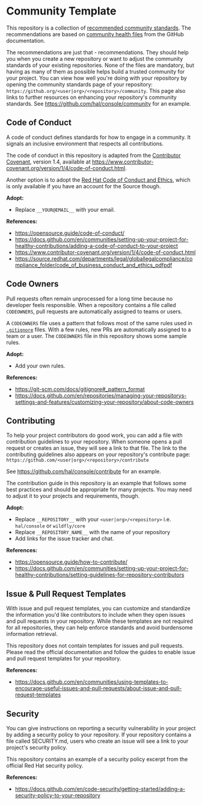# Community Template

This repository is a collection of [recommended community standards](https://opensource.guide/). The recommendations are based on [community health files](https://docs.github.com/en/communities/setting-up-your-project-for-healthy-contributions/creating-a-default-community-health-file) from the GitHub documentation.

The recommendations are just that - recommendations. They should help you when you create a new repository or want to adjust the community standards of your existing repositories. None of the files are mandatory, but having as many of them as possible helps build a trusted community for your project. You can view how well you're doing with your repository by opening the community standards page of your repository: `https://github.org/<user|org>/<repository>/community`. This page also links to further resources on enhancing your repository's community standards. See https://github.com/hal/console/community for an example. 

## Code of Conduct

A code of conduct defines standards for how to engage in a community. It signals an inclusive environment that respects all contributions.

The code of conduct in this repository is adapted from the [Contributor Covenant](https://www.contributor-covenant.org), version 1.4,
available at https://www.contributor-covenant.org/version/1/4/code-of-conduct.html.

Another option is to adopt the [Red Hat Code of Conduct and Ethics](https://source.redhat.com/departments/legal/globallegalcompliance/compliance_folder/code_of_business_conduct_and_ethics_pdfpdf), which is only available if you have an account for the Source though. 

**Adopt:**

- Replace `__YOUR@EMAIL__` with your email.

**References:**

- https://opensource.guide/code-of-conduct/
- https://docs.github.com/en/communities/setting-up-your-project-for-healthy-contributions/adding-a-code-of-conduct-to-your-project
- https://www.contributor-covenant.org/version/1/4/code-of-conduct.html
- https://source.redhat.com/departments/legal/globallegalcompliance/compliance_folder/code_of_business_conduct_and_ethics_pdfpdf

## Code Owners

Pull requests often remain unprocessed for a long time because no developer feels responsible. When a repository contains a file called `CODEOWNERS`, pull requests are automatically assigned to teams or users.

A `CODEOWNERS` file uses a pattern that follows most of the same rules used in [`.gitignore`](https://git-scm.com/docs/gitignore#_pattern_format) files. With a few rules, new PRs are automatically assigned to a team or a user. The `CODEOWNERS` file in this repository shows some sample rules.

**Adopt:**

- Add your own rules. 

**References:**

- https://git-scm.com/docs/gitignore#_pattern_format
- https://docs.github.com/en/repositories/managing-your-repositorys-settings-and-features/customizing-your-repository/about-code-owners

## Contributing

To help your project contributors do good work, you can add a file with contribution guidelines to your repository. When someone opens a pull request or creates an issue, they will see a link to that file. The link to the contributing guidelines also appears on your repository's contribute page: `https://github.com/<user|org>/<repository>/contribute`  

See https://github.com/hal/console/contribute for an example.

The contribution guide in this repository is an example that follows some best practices and should be appropriate for many projects. You may need to adjust it to your projects and requirements, though. 

**Adopt:**

- Replace `__REPOSITORY__` with your `<user|org>/<repository>` i.e. `hal/console` or `wildfly/core`
- Replace `__REPOSITORY_NAME__` with the name of your repository
- Add links for the issue tracker and chat. 

**References:**

- https://opensource.guide/how-to-contribute/
- https://docs.github.com/en/communities/setting-up-your-project-for-healthy-contributions/setting-guidelines-for-repository-contributors

## Issue & Pull Request Templates

With issue and pull request templates, you can customize and standardize the information you'd like contributors to include when they open issues and pull requests in your repository. While these templates are not required for all repositories, they can help enforce standards and avoid burdensome information retrieval.

This repository does not contain templates for issues and pull requests. Please read the official documentation and follow the guides to enable issue and pull request templates for your repository. 

**References:**

- https://docs.github.com/en/communities/using-templates-to-encourage-useful-issues-and-pull-requests/about-issue-and-pull-request-templates

## Security

You can give instructions on reporting a security vulnerability in your project by adding a security policy to your repository. If your repository contains a file called SECURITY.md, users who create an issue will see a link to your project's security policy.

This repository contains an example of a security policy excerpt from the official Red Hat security policy. 

**References:**

- https://docs.github.com/en/code-security/getting-started/adding-a-security-policy-to-your-repository
